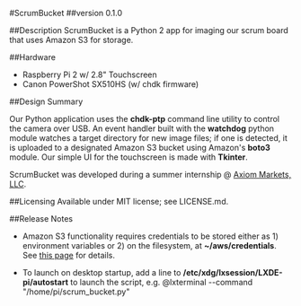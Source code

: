 #ScrumBucket
##version 0.1.0

##Description
ScrumBucket is a Python 2 app for imaging our scrum board that uses Amazon S3 for storage.

##Hardware

* Raspberry Pi 2 w/ 2.8" Touchscreen
* Canon PowerShot SX510HS (w/ chdk firmware)

##Design Summary

Our Python application uses the **chdk-ptp** command line utility to control the camera over USB.  An event handler built with the **watchdog** python module watches a target directory for new image files; if one is detected, it is uploaded to a designated Amazon S3 bucket using Amazon's **boto3** module.  Our simple UI for the touchscreen is made with **Tkinter**.
 
ScrumBucket was developed during a summer internship @ [Axiom Markets, LLC](http://axiommarkets.com).

##Licensing
Available under MIT license; see LICENSE.md.

##Release Notes

*  Amazon S3 functionality requires credentials to be stored either as 1) environment variables or 2) on the filesystem, at **~/aws/credentials**.  See [this page](http://boto3.readthedocs.io/en/latest/guide/configuration.html) for details.

+ To launch on desktop startup, add a line to **/etc/xdg/lxsession/LXDE-pi/autostart** to launch the script, e.g. @lxterminal --command "/home/pi/scrum_bucket.py"
 







